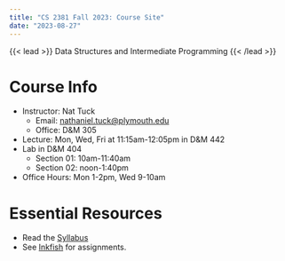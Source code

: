 ```yaml
---
title: "CS 2381 Fall 2023: Course Site"
date: "2023-08-27"
---
```


{{< lead >}}
Data Structures and Intermediate Programming
{{< /lead >}}

# Course Info

 - Instructor: Nat Tuck 
   - Email: <nathaniel.tuck@plymouth.edu>
   - Office: D&M 305
 - Lecture: Mon, Wed, Fri at 11:15am-12:05pm in D&M 442
 - Lab in D&M 404
   - Section 01: 10am-11:40am
   - Section 02: noon-1:40pm
 - Office Hours: Mon 1-2pm, Wed 9-10am

# Essential Resources

 - Read the [Syllabus](./syllabus)
 - See [Inkfish](https://inkfish.homework.quest) for assignments.
